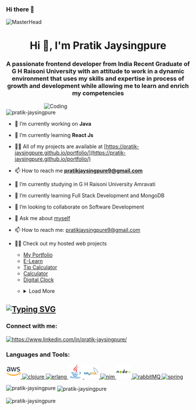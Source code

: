 ### Hi there 👋

<!--
**Pratik-Jaysingpure/Pratik-Jaysingpure** is a ✨ _special_ ✨ repository because its `README.md` (this file) appears on your GitHub profile.

Here are some ideas to get you started:

- 🔭 I’m currently working on ...
- 🌱 I’m currently learning ...
- 👯 I’m looking to collaborate on ...
- 🤔 I’m looking for help with ...
- 💬 Ask me about ...
- 📫 How to reach me: ...
- 😄 Pronouns: ...
- ⚡ Fun fact: ...
-->
![MasterHead](https://user-images.githubusercontent.com/109351602/202650321-7f4da361-f98f-4345-8df4-adf352a11322.gif)
<h1 align="center">Hi 👋, I'm Pratik Jaysingpure</h1>
<h3 align="center">A passionate frontend developer from India Recent Graduate of G H Raisoni University with an attitude to work in a dynamic environment that uses my skills and expertise in process of growth and development while allowing me to learn and enrich my competencies</h3>
<img align="right" alt="Coding" width="400" src="https://media.tenor.com/rePDfDWO3XoAAAAd/hacking.gif">


<p align="left"> <img src="https://komarev.com/ghpvc/?username=pratik-jaysingpure&label=Profile%20views&color=0e75b6&style=flat" alt="pratik-jaysingpure"/> </p>

- 🔭 I’m currently working on **Java**

- 🌱 I’m currently learning **React Js**

- 👨‍💻 All of my projects are available at [https://pratik-jaysingpure.github.io/portfolio/](https://pratik-jaysingpure.github.io/portfolio/)

- 📫 How to reach me **pratikjaysingpure9@gmail.com**
 
- 🔭 I’m currently studying in G H Raisoni University Amravati 
- 🌱 I’m currently learning Full Stack Development  and MongoDB
- 👯 I’m looking to collaborate on Software Development
- 💬 Ask me about [myself](https://pratik-jaysingpure.github.io/portfolio/)
- 📫 How to reach me: pratikjaysingpure9@gmail.com
- 👨‍💻 Check out my hosted web projects  
   - [My Portfolio ](https://pratik-jaysingpure.github.io/portfolio/)
   - [E-Learn ](https://pratik-jaysingpure.github.io/E-learn/)  
   - [Tip Calculator](https://pratik-jaysingpure.github.io/Tip-Calculator/) 
   - [Calculator](https://pratik-jaysingpure.github.io/calculator/)
   - [Digital Clock](https://pratik-jaysingpure.github.io/digital-clock/)
<ul><ul><li><details>
<summary>Load More</summary>
     <ul>
    <li><a href="https://pratik-jaysingpure.github.io/to-do/">To-DO List</a></li>
    <li><a href="https://pratik-jaysingpure.github.io/digital-clock/">Digital Clock </a></li>
    <li><a href="https://pratik-jaysingpure.github.io/colours/">Colours</a></li>
    <li><a href="https://pratik-jaysingpure.github.io/e-bike/">E-Bike</a></li>

   </ul>
</details></li></ul></ul>

## [![Typing SVG](https://readme-typing-svg.herokuapp.com?font=Lobster&size=45&duration=3000&center=true&width=1000&height=70&lines=My+Contributions;Languages+And+Tools;Github+Stats)](https://git.io/typing-svg)


<h3 align="left">Connect with me:</h3>
<p align="left">
<a href="https://www.linkedin.com/in/pratik-jaysingpure/" target="blank"><img align="center" src="https://raw.githubusercontent.com/rahuldkjain/github-profile-readme-generator/master/src/images/icons/Social/linked-in-alt.svg" alt="https://www.linkedin.com/in/pratik-jaysingpure/" height="30" width="40" /></a>
</p>

<h3 align="left">Languages and Tools:</h3>
<p align="left"> <a href="https://aws.amazon.com" target="_blank" rel="noreferrer"> <img src="https://raw.githubusercontent.com/devicons/devicon/master/icons/amazonwebservices/amazonwebservices-original-wordmark.svg" alt="aws" width="40" height="40"/> </a> <a href="https://clojure.org/" target="_blank" rel="noreferrer"> <img src="https://upload.wikimedia.org/wikipedia/commons/5/5d/Clojure_logo.svg" alt="clojure" width="40" height="40"/> </a> <a href="https://www.erlang.org/" target="_blank" rel="noreferrer"> <img src="https://www.vectorlogo.zone/logos/erlang/erlang-official.svg" alt="erlang" width="40" height="40"/> </a> <a href="https://www.java.com" target="_blank" rel="noreferrer"> <img src="https://raw.githubusercontent.com/devicons/devicon/master/icons/java/java-original.svg" alt="java" width="40" height="40"/> </a> <a href="https://www.mysql.com/" target="_blank" rel="noreferrer"> <img src="https://raw.githubusercontent.com/devicons/devicon/master/icons/mysql/mysql-original-wordmark.svg" alt="mysql" width="40" height="40"/> </a> <a href="https://nim-lang.org/" target="_blank" rel="noreferrer"> <img src="https://www.vectorlogo.zone/logos/nim-lang/nim-lang-icon.svg" alt="nim" width="40" height="40"/> </a> <a href="https://nodejs.org" target="_blank" rel="noreferrer"> <img src="https://raw.githubusercontent.com/devicons/devicon/master/icons/nodejs/nodejs-original-wordmark.svg" alt="nodejs" width="40" height="40"/> </a> <a href="https://www.rabbitmq.com" target="_blank" rel="noreferrer"> <img src="https://www.vectorlogo.zone/logos/rabbitmq/rabbitmq-icon.svg" alt="rabbitMQ" width="40" height="40"/> </a> <a href="https://spring.io/" target="_blank" rel="noreferrer"> <img src="https://www.vectorlogo.zone/logos/springio/springio-icon.svg" alt="spring" width="40" height="40"/> </a> </p>

<p><img align="left" src="https://github-readme-stats.vercel.app/api/top-langs?username=pratik-jaysingpure&show_icons=true&locale=en&layout=compact" alt="pratik-jaysingpure" /></p>

<p>&nbsp;<img align="center" src="https://github-readme-stats.vercel.app/api?username=pratik-jaysingpure&show_icons=true&locale=en" alt="pratik-jaysingpure" /></p>

<p><img align="center" src="https://github-readme-streak-stats.herokuapp.com/?user=pratik-jaysingpure&" alt="pratik-jaysingpure" /></p>

